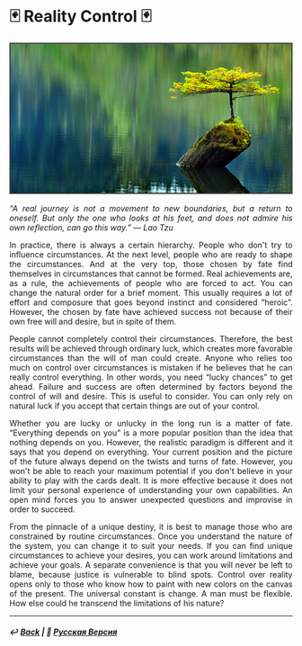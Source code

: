 # 🃏 Reality Control 🃏

![Reality Control](https://raw.githubusercontent.com/Rozephyros/rozephyros.github.io/master/%E3%80%8C%20Reality%20Control%20%E3%80%8D.png)

<p align="justify"><i>“A real journey is not a movement to new boundaries, but a return to oneself. But only the one who looks at his feet, and does not admire his own reflection, can go this way.” — Lao Tzu</i></p>

<p align="justify">In practice, there is always a certain hierarchy. People who don't try to influence circumstances. At the next level, people who are ready to shape the circumstances. And at the very top, those chosen by fate find themselves in circumstances that cannot be formed. Real achievements are, as a rule, the achievements of people who are forced to act. You can change the natural order for a brief moment. This usually requires a lot of effort and composure that goes beyond instinct and considered “heroic”. However, the chosen by fate have achieved success not because of their own free will and desire, but in spite of them.</p>

<p align="justify">People cannot completely control their circumstances. Therefore, the best results will be achieved through ordinary luck, which creates more favorable circumstances than the will of man could create. Anyone who relies too much on control over circumstances is mistaken if he believes that he can really control everything. In other words, you need “lucky chances” to get ahead. Failure and success are often determined by factors beyond the control of will and desire. This is useful to consider. You can only rely on natural luck if you accept that certain things are out of your control.</p>

<p align="justify">Whether you are lucky or unlucky in the long run is a matter of fate. “Everything depends on you” is a more popular position than the idea that nothing depends on you. However, the realistic paradigm is different and it says that you depend on everything. Your current position and the picture of the future always depend on the twists and turns of fate. However, you won't be able to reach your maximum potential if you don't believe in your ability to play with the cards dealt. It is more effective because it does not limit your personal experience of understanding your own capabilities. An open mind forces you to answer unexpected questions and improvise in order to succeed.</p>

<p align="justify">From the pinnacle of a unique destiny, it is best to manage those who are constrained by routine circumstances. Once you understand the nature of the system, you can change it to suit your needs. If you can find unique circumstances to achieve your desires, you can work around limitations and achieve your goals. A separate convenience is that you will never be left to blame, because justice is vulnerable to blind spots. Control over reality opens only to those who know how to paint with new colors on the canvas of the present. The universal constant is change. A man must be flexible. How else could he transcend the limitations of his nature?</p>

***

##### ↩️ [Back](index.md) | 🌻 [Русская Версия](reality_control-2.md) 
